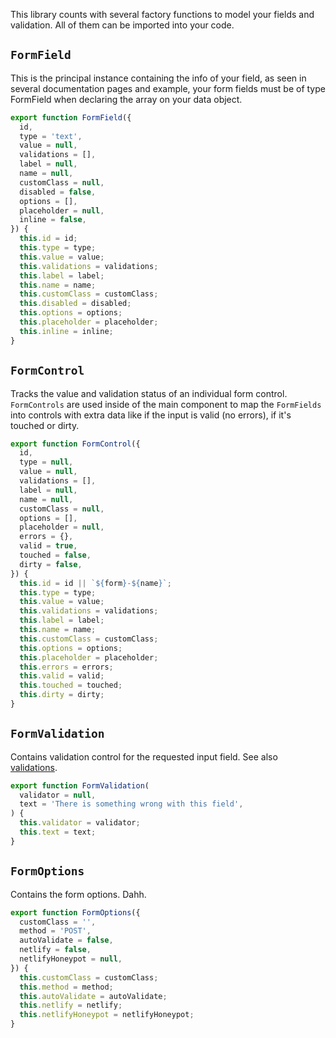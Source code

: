 This library counts with several factory functions to model your fields and validation. All of them can be imported into your code.

## `FormField`

This is the principal instance containing the info of your field, as seen in several documentation pages and example, your form fields must be of type FormField when declaring the array on your data object.

```javascript
export function FormField({
  id,
  type = 'text',
  value = null,
  validations = [],
  label = null,
  name = null,
  customClass = null,
  disabled = false,
  options = [],
  placeholder = null,
  inline = false,
}) {
  this.id = id;
  this.type = type;
  this.value = value;
  this.validations = validations;
  this.label = label;
  this.name = name;
  this.customClass = customClass;
  this.disabled = disabled;
  this.options = options;
  this.placeholder = placeholder;
  this.inline = inline;
}
```

## `FormControl`

Tracks the value and validation status of an individual form control. `FormControls` are used inside of the main component to map the `FormFields` into controls with extra data like if the input is valid (no errors), if it's touched or dirty.

```javascript
export function FormControl({
  id,
  type = null,
  value = null,
  validations = [],
  label = null,
  name = null,
  customClass = null,
  options = [],
  placeholder = null,
  errors = {},
  valid = true,
  touched = false,
  dirty = false,
}) {
  this.id = id || `${form}-${name}`;
  this.type = type;
  this.value = value;
  this.validations = validations;
  this.label = label;
  this.name = name;
  this.customClass = customClass;
  this.options = options;
  this.placeholder = placeholder;
  this.errors = errors;
  this.valid = valid;
  this.touched = touched;
  this.dirty = dirty;
}
```

## `FormValidation`

Contains validation control for the requested input field. See also [validations](validation.md).

```javascript
export function FormValidation(
  validator = null,
  text = 'There is something wrong with this field',
) {
  this.validator = validator;
  this.text = text;
}
```

## `FormOptions`

Contains the form options. Dahh.

```javascript
export function FormOptions({
  customClass = '',
  method = 'POST',
  autoValidate = false,
  netlify = false,
  netlifyHoneypot = null,
}) {
  this.customClass = customClass;
  this.method = method;
  this.autoValidate = autoValidate;
  this.netlify = netlify;
  this.netlifyHoneypot = netlifyHoneypot;
}
```

